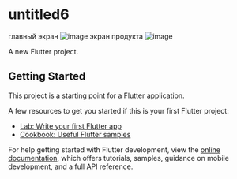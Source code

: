 # untitled6
главный экран
![image](https://github.com/user-attachments/assets/a0cdbd50-4d61-4465-8a6b-c40af3cf4236)
экран продукта
![image](https://github.com/user-attachments/assets/6e836d9d-1d43-4ea1-ab5a-b530bc3b1461)


A new Flutter project.

## Getting Started

This project is a starting point for a Flutter application.

A few resources to get you started if this is your first Flutter project:

- [Lab: Write your first Flutter app](https://docs.flutter.dev/get-started/codelab)
- [Cookbook: Useful Flutter samples](https://docs.flutter.dev/cookbook)

For help getting started with Flutter development, view the
[online documentation](https://docs.flutter.dev/), which offers tutorials,
samples, guidance on mobile development, and a full API reference.
